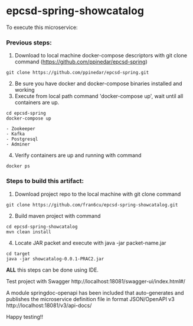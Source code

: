 # epcsd-spring-showcatalog


To execute this microservice:


### Previous steps:

1. Download to local machine docker-compose descriptors with git clone command (https://github.com/ppinedar/epcsd-spring)
```
git clone https://github.com/ppinedar/epcsd-spring.git
```
2. Be sure you have docker and docker-compose binaries installed and working
3. Execute from local path command 'docker-compose up', wait until all containers are up.
``` 
cd epcsd-spring
docker-compose up 
```
    
    - Zookeeper
    - Kafka
    - Postgresql
    - Adminer

4. Verify containers are up and running with command 
``` 
docker ps
``` 


### Steps to build this artifact:

1. Download project repo to the local machine with git clone command
```
git clone https://github.com/fran6cu/epcsd-spring-showcatalog.git
```
2. Build maven project with command 
``` 
cd epcsd-spring-showcatalog
mvn clean install
``` 
4. Locate JAR packet and execute with java -jar packet-name.jar
```  
cd target
java -jar showcatalog-0.0.1-PRAC2.jar
``` 

**ALL** this steps can be done using IDE.


Test project with Swagger http://localhost:18081/swagger-ui/index.html#/

A module springdoc-openapi has been included that auto-generates and publishes the microservice definition file in format
JSON/OpenAPI v3 http://localhost:18081/v3/api-docs/ 



Happy testing!!

